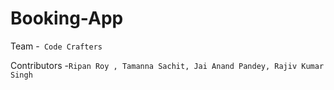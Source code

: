 # Booking-App

Team -``` Code Crafters```

Contributors -``` Ripan Roy , Tamanna Sachit, Jai Anand Pandey, Rajiv Kumar Singh ```
